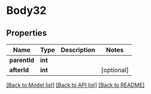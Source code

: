 # Body32

## Properties
Name | Type | Description | Notes
------------ | ------------- | ------------- | -------------
**parentId** | **int** |  | 
**afterId** | **int** |  | [optional] 

[[Back to Model list]](../README.md#documentation-for-models) [[Back to API list]](../README.md#documentation-for-api-endpoints) [[Back to README]](../README.md)


